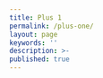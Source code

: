 ```yaml
---
title: Plus 1 
permalink: /plus-one/
layout: page
keywords: ''
description: >-
published: true
---
```



